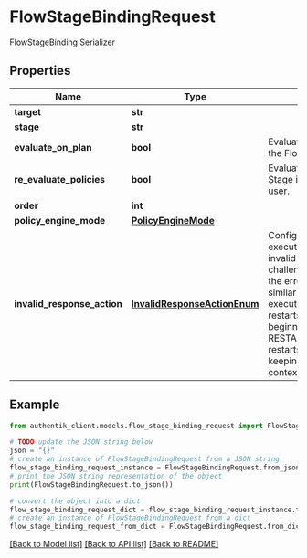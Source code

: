 # FlowStageBindingRequest

FlowStageBinding Serializer

## Properties

Name | Type | Description | Notes
------------ | ------------- | ------------- | -------------
**target** | **str** |  | 
**stage** | **str** |  | 
**evaluate_on_plan** | **bool** | Evaluate policies during the Flow planning process. | [optional] 
**re_evaluate_policies** | **bool** | Evaluate policies when the Stage is presented to the user. | [optional] 
**order** | **int** |  | 
**policy_engine_mode** | [**PolicyEngineMode**](PolicyEngineMode.md) |  | [optional] 
**invalid_response_action** | [**InvalidResponseActionEnum**](InvalidResponseActionEnum.md) | Configure how the flow executor should handle an invalid response to a challenge. RETRY returns the error message and a similar challenge to the executor. RESTART restarts the flow from the beginning, and RESTART_WITH_CONTEXT restarts the flow while keeping the current context. | [optional] 

## Example

```python
from authentik_client.models.flow_stage_binding_request import FlowStageBindingRequest

# TODO update the JSON string below
json = "{}"
# create an instance of FlowStageBindingRequest from a JSON string
flow_stage_binding_request_instance = FlowStageBindingRequest.from_json(json)
# print the JSON string representation of the object
print(FlowStageBindingRequest.to_json())

# convert the object into a dict
flow_stage_binding_request_dict = flow_stage_binding_request_instance.to_dict()
# create an instance of FlowStageBindingRequest from a dict
flow_stage_binding_request_from_dict = FlowStageBindingRequest.from_dict(flow_stage_binding_request_dict)
```
[[Back to Model list]](../README.md#documentation-for-models) [[Back to API list]](../README.md#documentation-for-api-endpoints) [[Back to README]](../README.md)


